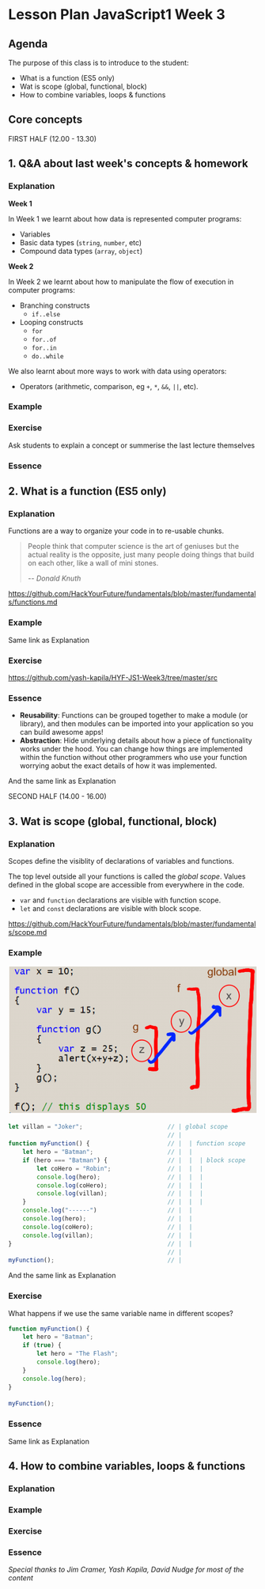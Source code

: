 # Lesson Plan JavaScript1 Week 3

## Agenda

The purpose of this class is to introduce to the student:

- What is a function (ES5 only)
- Wat is scope (global, functional, block)
- How to combine variables, loops & functions

## Core concepts

FIRST HALF (12.00 - 13.30)

## 1. Q&A about last week's concepts & homework

### Explanation
**Week 1**

In Week 1 we learnt about how data is represented computer programs:

- Variables
- Basic data types (`string`, `number`, etc)
- Compound data types (`array`, `object`)

**Week 2**

In Week 2 we learnt about how to manipulate the flow of execution in computer programs:

- Branching constructs
  - `if..else`
- Looping constructs
  -  `for`
  -  `for..of`
  -  `for..in`
  -  `do..while`

We also learnt about more ways to work with data using operators:

- Operators (arithmetic, comparison, eg `+`, `*`, `&&`, `||`, etc).

### Example
### Exercise
Ask students to explain a concept or summerise the last lecture themselves
### Essence

## 2. What is a function (ES5 only)

### Explanation
Functions are a way to organize your code in to re-usable chunks.

> People think that computer science is the art of geniuses but the actual reality is the opposite, just many people doing things that build on each other, like a wall of mini stones.
>
> _-- Donald Knuth_

https://github.com/HackYourFuture/fundamentals/blob/master/fundamentals/functions.md
### Example
Same link as Explanation
### Exercise
https://github.com/yash-kapila/HYF-JS1-Week3/tree/master/src
### Essence
- __Reusability__: Functions can be grouped together to make a module (or library), and then modules can be imported into your application so you can build awesome apps!
- __Abstraction__: Hide underlying details about how a piece of functionality works under the hood. You can change how things are implemented within the function without other programmers who use your function worrying aobut the exact details of how it was implemented.

And the same link as Explanation

SECOND HALF (14.00 - 16.00)

## 3. Wat is scope (global, functional, block)

### Explanation
Scopes define the visiblity of declarations of variables and functions.

The top level outside all your functions is called the _global scope_. Values defined in the global scope are accessible from everywhere in the code.

- `var` and `function` declarations are visible with function scope.
- `let` and `const` declarations are visible with block scope.

https://github.com/HackYourFuture/fundamentals/blob/master/fundamentals/scope.md
### Example
![Scopes](../assets/scopes.png)

```Javascript
let villan = "Joker";                        // | global scope
                                             // |
function myFunction() {                      // |  | function scope
    let hero = "Batman";                     // |  |
    if (hero === "Batman") {                 // |  |  | block scope
        let coHero = "Robin";                // |  |  |
        console.log(hero);                   // |  |  |
        console.log(coHero);                 // |  |  |
        console.log(villan);                 // |  |  |
    }                                        // |  |  |
    console.log("------")                    // |  |
    console.log(hero);                       // |  |
    console.log(coHero);                     // |  |
    console.log(villan);                     // |  |
}                                            // |  |
                                             // |
myFunction();                                // |
```

And the same link as Explanation 
### Exercise
What happens if we use the same variable name in different scopes?

```Javascript
function myFunction() {
    let hero = "Batman";
    if (true) {
        let hero = "The Flash";
        console.log(hero);
    }
    console.log(hero);
}

myFunction();
```
### Essence
Same link as Explanation

## 4. How to combine variables, loops & functions

### Explanation
### Example
### Exercise
### Essence

_Special thanks to Jim Cramer, Yash Kapila, David Nudge for most of the content_

